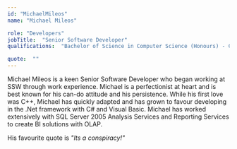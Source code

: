```yaml
---
id: "MichaelMileos"
name: "Michael Mileos"

role: "Developers"
jobTitle:  "Senior Software Developer"
qualifications:  "Bachelor of Science in Computer Science (Honours) - City Universtiy of New York (CUNY)"

quote:  ""
---
```


Michael Mileos is a keen Senior Software Developer who began working at SSW through work experience. Michael is a perfectionist at heart and is best known for his can-do attitude and his persistence. While his first love was C++, Michael has quickly adapted and has grown to favour developing in the .Net framework with C# and Visual Basic. Michael has worked extensively with SQL Server 2005 Analysis Services and Reporting Services to create BI solutions with OLAP.

His favourite quote is *"Its a conspiracy!"*
